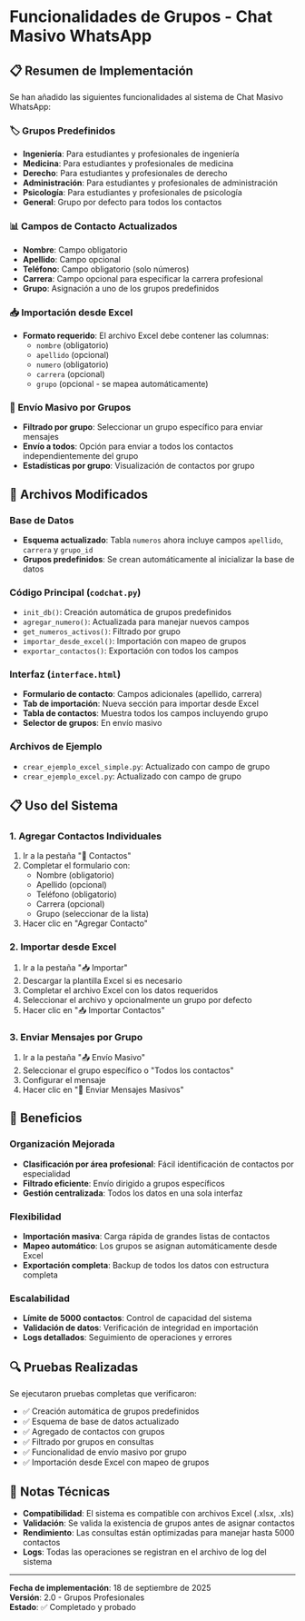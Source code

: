 # Funcionalidades de Grupos - Chat Masivo WhatsApp

## 📋 Resumen de Implementación

Se han añadido las siguientes funcionalidades al sistema de Chat Masivo WhatsApp:

### 🏷️ Grupos Predefinidos
- **Ingeniería**: Para estudiantes y profesionales de ingeniería
- **Medicina**: Para estudiantes y profesionales de medicina  
- **Derecho**: Para estudiantes y profesionales de derecho
- **Administración**: Para estudiantes y profesionales de administración
- **Psicología**: Para estudiantes y profesionales de psicología
- **General**: Grupo por defecto para todos los contactos

### 📊 Campos de Contacto Actualizados
- **Nombre**: Campo obligatorio
- **Apellido**: Campo opcional
- **Teléfono**: Campo obligatorio (solo números)
- **Carrera**: Campo opcional para especificar la carrera profesional
- **Grupo**: Asignación a uno de los grupos predefinidos

### 📥 Importación desde Excel
- **Formato requerido**: El archivo Excel debe contener las columnas:
  - `nombre` (obligatorio)
  - `apellido` (opcional)
  - `numero` (obligatorio)
  - `carrera` (opcional)
  - `grupo` (opcional - se mapea automáticamente)

### 🚀 Envío Masivo por Grupos
- **Filtrado por grupo**: Seleccionar un grupo específico para enviar mensajes
- **Envío a todos**: Opción para enviar a todos los contactos independientemente del grupo
- **Estadísticas por grupo**: Visualización de contactos por grupo

## 🔧 Archivos Modificados

### Base de Datos
- **Esquema actualizado**: Tabla `numeros` ahora incluye campos `apellido`, `carrera` y `grupo_id`
- **Grupos predefinidos**: Se crean automáticamente al inicializar la base de datos

### Código Principal (`codchat.py`)
- `init_db()`: Creación automática de grupos predefinidos
- `agregar_numero()`: Actualizada para manejar nuevos campos
- `get_numeros_activos()`: Filtrado por grupo
- `importar_desde_excel()`: Importación con mapeo de grupos
- `exportar_contactos()`: Exportación con todos los campos

### Interfaz (`interface.html`)
- **Formulario de contacto**: Campos adicionales (apellido, carrera)
- **Tab de importación**: Nueva sección para importar desde Excel
- **Tabla de contactos**: Muestra todos los campos incluyendo grupo
- **Selector de grupos**: En envío masivo

### Archivos de Ejemplo
- `crear_ejemplo_excel_simple.py`: Actualizado con campo de grupo
- `crear_ejemplo_excel.py`: Actualizado con campo de grupo

## 📋 Uso del Sistema

### 1. Agregar Contactos Individuales
1. Ir a la pestaña "👥 Contactos"
2. Completar el formulario con:
   - Nombre (obligatorio)
   - Apellido (opcional)
   - Teléfono (obligatorio)
   - Carrera (opcional)
   - Grupo (seleccionar de la lista)
3. Hacer clic en "Agregar Contacto"

### 2. Importar desde Excel
1. Ir a la pestaña "📥 Importar"
2. Descargar la plantilla Excel si es necesario
3. Completar el archivo Excel con los datos requeridos
4. Seleccionar el archivo y opcionalmente un grupo por defecto
5. Hacer clic en "📥 Importar Contactos"

### 3. Enviar Mensajes por Grupo
1. Ir a la pestaña "📤 Envío Masivo"
2. Seleccionar el grupo específico o "Todos los contactos"
3. Configurar el mensaje
4. Hacer clic en "🚀 Enviar Mensajes Masivos"

## 🎯 Beneficios

### Organización Mejorada
- **Clasificación por área profesional**: Fácil identificación de contactos por especialidad
- **Filtrado eficiente**: Envío dirigido a grupos específicos
- **Gestión centralizada**: Todos los datos en una sola interfaz

### Flexibilidad
- **Importación masiva**: Carga rápida de grandes listas de contactos
- **Mapeo automático**: Los grupos se asignan automáticamente desde Excel
- **Exportación completa**: Backup de todos los datos con estructura completa

### Escalabilidad
- **Límite de 5000 contactos**: Control de capacidad del sistema
- **Validación de datos**: Verificación de integridad en importación
- **Logs detallados**: Seguimiento de operaciones y errores

## 🔍 Pruebas Realizadas

Se ejecutaron pruebas completas que verificaron:
- ✅ Creación automática de grupos predefinidos
- ✅ Esquema de base de datos actualizado
- ✅ Agregado de contactos con grupos
- ✅ Filtrado por grupos en consultas
- ✅ Funcionalidad de envío masivo por grupo
- ✅ Importación desde Excel con mapeo de grupos

## 📝 Notas Técnicas

- **Compatibilidad**: El sistema es compatible con archivos Excel (.xlsx, .xls)
- **Validación**: Se valida la existencia de grupos antes de asignar contactos
- **Rendimiento**: Las consultas están optimizadas para manejar hasta 5000 contactos
- **Logs**: Todas las operaciones se registran en el archivo de log del sistema

---

**Fecha de implementación**: 18 de septiembre de 2025  
**Versión**: 2.0 - Grupos Profesionales  
**Estado**: ✅ Completado y probado

